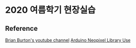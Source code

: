 # 2020 여름학기 현장실습

## Reference
[Brian Burton's youtube channel](https://www.youtube.com/playlist?list=PLxgtJR7f0RBKGid7F2dfv7qc-xWwSee2O)
[Arduino Neopixel Library Use](https://learn.adafruit.com/adafruit-neopixel-uberguide/arduino-library-use)
